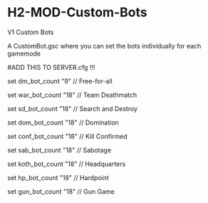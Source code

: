 # H2-MOD-Custom-Bots

V1 Custom Bots

A CustomBot.gsc where you can set the bots individually for each gamemode

#ADD THIS TO SERVER.cfg !!!

set dm_bot_count "9"       // Free-for-all

set war_bot_count "18"     // Team Deathmatch

set sd_bot_count "18"      // Search and Destroy

set dom_bot_count "18"     // Domination

set conf_bot_count "18"    // Kill Confirmed

set sab_bot_count "18"     // Sabotage

set koth_bot_count "18"    // Headquarters

set hp_bot_count "18"      // Hardpoint

set gun_bot_count "18"     // Gun Game


